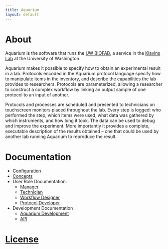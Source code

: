 ```yaml
---
title: Aquarium
layout: default
---
```


# About

Aquarium is the software that runs the [UW BIOFAB](http://www.uwbiofab.org), a service in the [Klavins Lab](http://klavinslab.org) at the University of Washington.

Aquarium makes it possible to specify how to obtain an experimental result in a lab.
Protocols encoded in the Aquarium protocol language specify how to manipulate items in the inventory, and describe the capabilities the lab provides to researchers.
Protocols are parameterized, allowing a researcher to construct a complex workflow by linking an output sample of one protocol to an input of another.

Protocols and processes are scheduled and presented to technicians on touchscreen monitors placed throughout the lab.
Every step is logged: who performed the step, which items were used, what data was gathered by which instruments, and how long it took.
The data can be used to debug and improve the experiment.
More importantly it provides a complete, executable description of the results obtained – one that could be used by another lab running Aquarium to reproduce the result.

# Documentation

* [Configuration](docs/configuration/)
* [Concepts](docs/concepts/)
* User Role Documentation:
  * [Manager](docs/manager/)
  * [Technician](docs/technician/)
  * [Workflow Designer](docs/designer/)
  * [Protocol Developer](docs/protocol_developer/)
* Development Documentation
  * [Aquarium Development](docs/aquarium_development/)
  * [API](api)

# [License](https://github.com/klavinslab/aquarium/blob/master/license.md)
